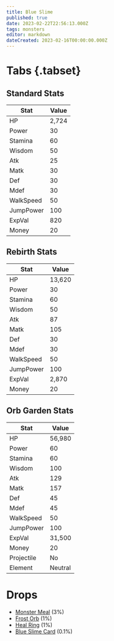 ```yaml
---
title: Blue Slime
published: true
date: 2023-02-22T22:56:13.000Z
tags: monsters
editor: markdown
dateCreated: 2023-02-16T00:00:00.000Z
---
```


# Tabs {.tabset}

## Standard Stats

|Stat|Value|
|-|-|
|HP|2,724|
|Power|30|
|Stamina|60|
|Wisdom|50|
|Atk|25|
|Matk|30|
|Def|30|
|Mdef|30|
|WalkSpeed|50|
|JumpPower|100|
|ExpVal|820|
|Money|20|
## Rebirth Stats

|Stat|Value|
|-|-|
|HP|13,620|
|Power|30|
|Stamina|60|
|Wisdom|50|
|Atk|87|
|Matk|105|
|Def|30|
|Mdef|30|
|WalkSpeed|50|
|JumpPower|100|
|ExpVal|2,870|
|Money|20|
## Orb Garden Stats

|Stat|Value|
|-|-|
|HP|56,980|
|Power|60|
|Stamina|60|
|Wisdom|100|
|Atk|129|
|Matk|157|
|Def|45|
|Mdef|45|
|WalkSpeed|50|
|JumpPower|100|
|ExpVal|31,500|
|Money|20|
|Projectile|No|
|Element|Neutral|

# Drops
 * [Monster Meal](/items/monster-meal.md) (3%)
 * [Frost Orb](/items/frost-orb.md) (1%)
 * [Heal Ring](/items/heal-ring.md) (1%)
 * [Blue Slime Card](/items/blue-slime-card.md) (0.1%)

